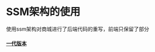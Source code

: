 # SSM架构的使用
使用ssm架构对商城进行了后端代码的重写，前端只保留了部分
#### [一代版本](https://github.com/Dark-shy/java_ssm_store/tree/main)
